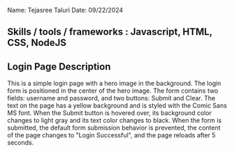 Name: Tejasree Taluri
Date: 09/22/2024

## Skills / tools / frameworks  : Javascript, HTML, CSS, NodeJS
## Login Page Description

This is a simple login page with a hero image in the background. The login form is positioned in the center of the hero image. The form contains two fields: username and password, and two buttons: Submit and Clear. The text on the page has a yellow background and is styled with the Comic Sans MS font. When the Submit button is hovered over, its background color changes to light gray and its text color changes to black. When the form is submitted, the default form submission behavior is prevented, the content of the page changes to "Login Successful", and the page reloads after 5 seconds.
